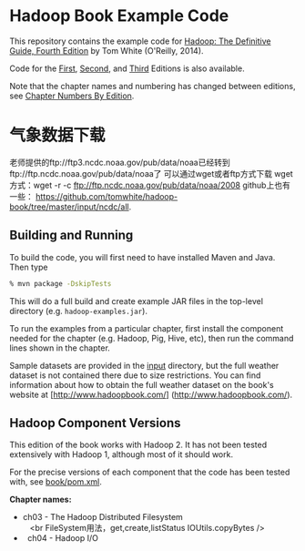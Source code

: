 
# Hadoop Book Example Code

This repository contains the example code for [Hadoop: The Definitive Guide, Fourth Edition](http://shop.oreilly.com/product/0636920033448.do)
by Tom White (O'Reilly, 2014).

Code for the [First], [Second], and [Third] Editions is also available.

Note that the chapter names and numbering has changed between editions, see
[Chapter Numbers By Edition](https://github.com/tomwhite/hadoop-book/wiki/Chapter-Numbers-By-Edition).

[First]: http://github.com/tomwhite/hadoop-book/tree/1e
[Second]: http://github.com/tomwhite/hadoop-book/tree/2e
[Third]: http://github.com/tomwhite/hadoop-book/tree/3e

# 气象数据下载
老师提供的ftp://ftp3.ncdc.noaa.gov/pub/data/noaa已经转到ftp://ftp.ncdc.noaa.gov/pub/data/noaa了
可以通过wget或者ftp方式下载
wget方式：wget -r -c ftp://ftp.ncdc.noaa.gov/pub/data/noaa/2008
github上也有一些： https://github.com/tomwhite/hadoop-book/tree/master/input/ncdc/all.


## Building and Running

To build the code, you will first need to have installed Maven and Java. Then type

```bash
% mvn package -DskipTests
```

This will do a full build and create example JAR files in the top-level directory (e.g. 
`hadoop-examples.jar`).

To run the examples from a particular chapter, first install the component 
needed for the chapter (e.g. Hadoop, Pig, Hive, etc), then run the command lines shown 
in the chapter.

Sample datasets are provided in the [input](input) directory, but the full weather dataset
is not contained there due to size restrictions. You can find information about how to obtain 
the full weather dataset on the book's website at [http://www.hadoopbook.com/]
(http://www.hadoopbook.com/).

## Hadoop Component Versions

This edition of the book works with Hadoop 2. It has not been tested extensively with 
Hadoop 1, although most of it should work.

For the precise versions of each component that the code has been tested with, see 
[book/pom.xml](book/pom.xml).

 **Chapter names:**
*   ch03 - The Hadoop Distributed Filesystem  
    <br FileSystem用法，get,create,listStatus
    IOUtils.copyBytes />
*   ch04 - Hadoop I/O
